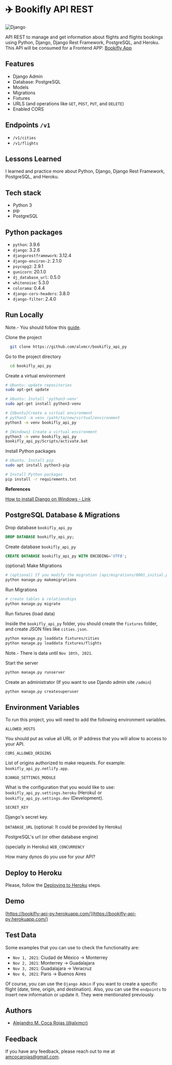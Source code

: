 # ✈️ Bookifly API REST

![Django](https://res.cloudinary.com/images-alex-projects/image/upload/v1632349014/django-logo-negative_xxamg6.svg)

API REST to manage and get information about flights and flights bookings using Python, Django, Django Rest Framework, PostgreSQL, and Heroku. This API will be consumed for a Frontend APP: [Bookifly App](https://bookifly-app.netlify.app/)

## Features

- Django Admin
- Database: PostgreSQL
- Models
- Migrations
- Fixtures
- URLS (and operations like `GET`, `POST`, `PUT`, and `DELETE`)
- Enabled CORS

## Endpoints `/v1`

- `/v1/cities`
- `/v1/flights`
  
## Lessons Learned

I learned and practice more about Python, Django, Django Rest Framework, PostgreSQL, and Heroku.

## Tech stack

- Python 3
- pip
- PostgreSQL

## Python packages

- `python`: 3.9.6
- `django`: 3.2.6
- `djangorestframework`: 3.12.4
- `django-environ-2`: 2.1.0
- `psycopg2`: 2.9.1
- `gunicorn`: 20.1.0
- `dj_database_url`: 0.5.0
- `whitenoise`: 5.3.0
- `colorama`: 0.4.4
- `django-cors-headers`: 3.8.0
- `django-filter`: 2.4.0

## Run Locally

Note.- You should follow this [guide](https://github.com/alxmcr/bookifly_api_py/blob/main/POSTGRESQL.md).

Clone the project

```bash
  git clone https://github.com/alxmcr/bookifly_api_py
```

Go to the project directory

```bash
  cd bookifly_api_py
```

Create a virtual environment

```bash
# Ubuntu: update repositories
sudo apt-get update

# Ubuntu: Install 'python3-venv'
sudo apt-get install python3-venv

# {Ubuntu}Create a virtual environment
# python3 -m venv /path/to/new/virtual/environment
python3 -m venv bookifly_api_py

# {Windows} Create a virtual environment
python3 -m venv bookifly_api_py
bookifly_api_py/Scripts/activate.bat
```

Install Python packages

```bash
# Ubuntu. Install pip
sudo apt install python3-pip

# Install Python packages
pip install -r requirements.txt
```

**References**

[How to install Django on Windows - Link](https://docs.djangoproject.com/en/3.2/howto/windows/)

## PostgreSQL Database & Migrations

Drop database `bookifly_api_py`

```sql
DROP DATABASE bookifly_api_py;
```

Create database `bookifly_api_py`

```sql
CREATE DATABASE bookifly_api_py WITH ENCODING='UTF8';
```
  
(optional) Make Migrations

```bash
# (optional) If you modify the migration [api/migrations/0001_initial.py]
python manage.py makemigrations
```

Run Migrations

```bash
# create tables & relationships
python manage.py migrate
```

Run fixtures (load data)

Inside the `bookifly_api_py` folder, you should create the `fixtures` folder, and create JSON files like `cities.json`.

```bash
python manage.py loaddata fixtures/cities
python manage.py loaddata fixtures/flights
```

Note.- There is data until `Nov 10th, 2021`.

Start the server

```bash
python manage.py runserver
```

Create an administrator (If you want to use Djando admin site `/admin`)

```bash
python manage.py createsuperuser
```
  
## Environment Variables

To run this project, you will need to add the following environment variables.

`ALLOWED_HOSTS`

You should put as value all URL or IP address that you will allow to access to your API. 

`CORS_ALLOWED_ORIGINS`

List of origins authorized to make requests. For example: `bookifly_api_py.netlify.app`.

`DJANGO_SETTINGS_MODULE`

What is the configuration that you would like to use: `bookifly_api_py.settings.heroku` (Heroku) or `bookifly_api_py.settings.dev` (Development).

`SECRET_KEY`

Django's secret key.

`DATABASE_URL`
(optional: It could be provided by Heroku)

PostgreSQL's url (or other database engine)

(specially in Heroku) `WEB_CONCURRENCY`

How many dynos do you use for your API?

## Deploy to Heroku

Please, follow the [Deploying to Heroku](./HEROKU.md) steps.
  
## Demo

[https://bookifly-api-py.herokuapp.com/](https://bookifly-api-py.herokuapp.com/)

## Test Data

Some examples that you can use to check the functionality are:

- `Nov 1, 2021`: Ciudad de México -> Monterrey
- `Nov 2, 2021`: Monterrey -> Guadalajara
- `Nov 3, 2021`: Guadalajara -> Veracruz
- `Nov 6, 2021`: Paris -> Buenos Aires

Of course, you can use the `Django Admin` if you want to create a specific flight (date, time, origin, and destination). Also, you can use the `endpoints` to insert new information or update it. They were mentionated previously.
  
## Authors

- [Alejandro M. Coca Rojas (@alxmcr)](https://www.github.com/alxmcr)

  
## Feedback

If you have any feedback, please reach out to me at amcocarojas@gmail.com.

  